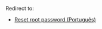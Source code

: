 Redirect to:

*   [Reset root password (Português)](/index.php/Reset_root_password_(Portugu%C3%AAs) "Reset root password (Português)")